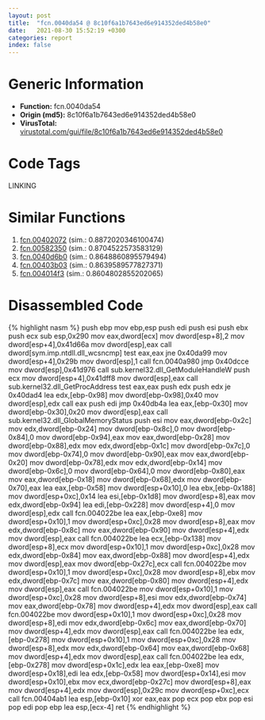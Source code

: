 ```yaml
---
layout: post
title:  "fcn.0040da54 @ 8c10f6a1b7643ed6e914352ded4b58e0"
date:   2021-08-30 15:52:19 +0300
categories: report
index: false
---
```


# Generic Information
- **Function:** fcn.0040da54
- **Origin (md5):** 8c10f6a1b7643ed6e914352ded4b58e0
- **VirusTotal:** [virustotal.com/gui/file/8c10f6a1b7643ed6e914352ded4b58e0][virustotal_ref]

# Code Tags
<span class="tag" id="LINKING">LINKING</span>


# Similar Functions

1. [fcn.00402072][similar_1_ref] (sim.: 0.8872020346100474)
2. [fcn.00582350][similar_2_ref] (sim.: 0.8704522573583129)
3. [fcn.0040d6b0][similar_3_ref] (sim.: 0.8648860895579494)
4. [fcn.00403b03][similar_4_ref] (sim.: 0.8639589577827371)
5. [fcn.004014f3][similar_5_ref] (sim.: 0.8604802855202065)


# Disassembled Code

{% highlight nasm %}
push ebp
mov ebp,esp
push edi
push esi
push ebx
push ecx
sub esp,0x290
mov eax,dword[ecx]
mov dword[esp+8],2
mov dword[esp+4],0x41d66a
mov dword[esp],eax
call dword[sym.imp.ntdll.dll_wcsncmp]
test eax,eax
jne 0x40da99
mov dword[esp+4],0x29b
mov dword[esp],1
call fcn.0040a980
jmp 0x40dcce
mov dword[esp],0x41d976
call sub.kernel32.dll_GetModuleHandleW
push ecx
mov dword[esp+4],0x41dff8
mov dword[esp],eax
call sub.kernel32.dll_GetProcAddress
test eax,eax
push edx
push edx
je 0x40dad4
lea edx,[ebp-0x98]
mov dword[ebp-0x98],0x40
mov dword[esp],edx
call eax
push edi
jmp 0x40db4a
lea eax,[ebp-0x30]
mov dword[ebp-0x30],0x20
mov dword[esp],eax
call sub.kernel32.dll_GlobalMemoryStatus
push esi
mov eax,dword[ebp-0x2c]
mov edx,dword[ebp-0x24]
mov dword[ebp-0x8c],0
mov dword[ebp-0x84],0
mov dword[ebp-0x94],eax
mov eax,dword[ebp-0x28]
mov dword[ebp-0x88],edx
mov edx,dword[ebp-0x1c]
mov dword[ebp-0x7c],0
mov dword[ebp-0x74],0
mov dword[ebp-0x90],eax
mov eax,dword[ebp-0x20]
mov dword[ebp-0x78],edx
mov edx,dword[ebp-0x14]
mov dword[ebp-0x6c],0
mov dword[ebp-0x64],0
mov dword[ebp-0x80],eax
mov eax,dword[ebp-0x18]
mov dword[ebp-0x68],edx
mov dword[ebp-0x70],eax
lea eax,[ebp-0x58]
mov dword[esp+0x10],0
lea ebx,[ebp-0x188]
mov dword[esp+0xc],0x14
lea esi,[ebp-0x1d8]
mov dword[esp+8],eax
mov edx,dword[ebp-0x94]
lea edi,[ebp-0x228]
mov dword[esp+4],0
mov dword[esp],edx
call fcn.004022be
lea eax,[ebp-0xe8]
mov dword[esp+0x10],1
mov dword[esp+0xc],0x28
mov dword[esp+8],eax
mov edx,dword[ebp-0x8c]
mov eax,dword[ebp-0x90]
mov dword[esp+4],edx
mov dword[esp],eax
call fcn.004022be
lea ecx,[ebp-0x138]
mov dword[esp+8],ecx
mov dword[esp+0x10],1
mov dword[esp+0xc],0x28
mov edx,dword[ebp-0x84]
mov eax,dword[ebp-0x88]
mov dword[esp+4],edx
mov dword[esp],eax
mov dword[ebp-0x27c],ecx
call fcn.004022be
mov dword[esp+0x10],1
mov dword[esp+0xc],0x28
mov dword[esp+8],ebx
mov edx,dword[ebp-0x7c]
mov eax,dword[ebp-0x80]
mov dword[esp+4],edx
mov dword[esp],eax
call fcn.004022be
mov dword[esp+0x10],1
mov dword[esp+0xc],0x28
mov dword[esp+8],esi
mov edx,dword[ebp-0x74]
mov eax,dword[ebp-0x78]
mov dword[esp+4],edx
mov dword[esp],eax
call fcn.004022be
mov dword[esp+0x10],1
mov dword[esp+0xc],0x28
mov dword[esp+8],edi
mov edx,dword[ebp-0x6c]
mov eax,dword[ebp-0x70]
mov dword[esp+4],edx
mov dword[esp],eax
call fcn.004022be
lea edx,[ebp-0x278]
mov dword[esp+0x10],1
mov dword[esp+0xc],0x28
mov dword[esp+8],edx
mov edx,dword[ebp-0x64]
mov eax,dword[ebp-0x68]
mov dword[esp+4],edx
mov dword[esp],eax
call fcn.004022be
lea edx,[ebp-0x278]
mov dword[esp+0x1c],edx
lea eax,[ebp-0xe8]
mov dword[esp+0x18],edi
lea edx,[ebp-0x58]
mov dword[esp+0x14],esi
mov dword[esp+0x10],ebx
mov ecx,dword[ebp-0x27c]
mov dword[esp+8],eax
mov dword[esp+4],edx
mov dword[esp],0x29c
mov dword[esp+0xc],ecx
call fcn.00404ab1
lea esp,[ebp-0x10]
xor eax,eax
pop ecx
pop ebx
pop esi
pop edi
pop ebp
lea esp,[ecx-4]
ret
{% endhighlight %}


[similar_1_ref]: /report/fcn.00402072@db0bb0926cbc24a905ae237e61cb9c73
[similar_2_ref]: /report/fcn.00582350@c92f0480e2fbc88393d2c65c08a235e0
[similar_3_ref]: /report/fcn.0040d6b0@db0bb0926cbc24a905ae237e61cb9c73
[similar_4_ref]: /report/fcn.00403b03@35bedc5498306afe90b32d21d460d74f
[similar_5_ref]: /report/fcn.004014f3@35bedc5498306afe90b32d21d460d74f
[virustotal_ref]: https://www.virustotal.com/gui/file/8c10f6a1b7643ed6e914352ded4b58e0